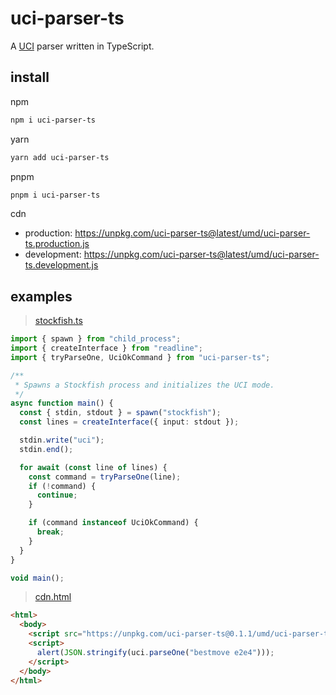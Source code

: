 # uci-parser-ts

A [UCI](https://en.wikipedia.org/wiki/Universal_Chess_Interface) parser written in TypeScript.

## install

npm

```bash
npm i uci-parser-ts
```

yarn

```bash
yarn add uci-parser-ts
```

pnpm

```bash
pnpm i uci-parser-ts
```

cdn

- production: https://unpkg.com/uci-parser-ts@latest/umd/uci-parser-ts.production.js
- development: https://unpkg.com/uci-parser-ts@latest/umd/uci-parser-ts.development.js

## examples

> [stockfish.ts](examples/src/stockfish.ts)

```typescript
import { spawn } from "child_process";
import { createInterface } from "readline";
import { tryParseOne, UciOkCommand } from "uci-parser-ts";

/**
 * Spawns a Stockfish process and initializes the UCI mode.
 */
async function main() {
  const { stdin, stdout } = spawn("stockfish");
  const lines = createInterface({ input: stdout });

  stdin.write("uci");
  stdin.end();

  for await (const line of lines) {
    const command = tryParseOne(line);
    if (!command) {
      continue;
    }

    if (command instanceof UciOkCommand) {
      break;
    }
  }
}

void main();
```

> [cdn.html](examples/src/cdn.html)

```html
<html>
  <body>
    <script src="https://unpkg.com/uci-parser-ts@0.1.1/umd/uci-parser-ts.production.js"></script>
    <script>
      alert(JSON.stringify(uci.parseOne("bestmove e2e4")));
    </script>
  </body>
</html>
```
